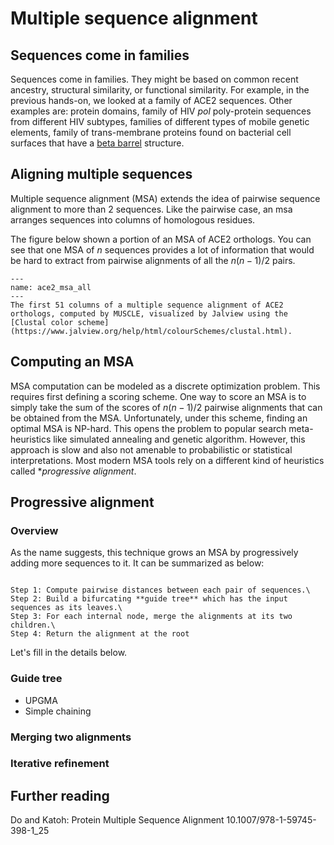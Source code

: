 # Multiple sequence alignment

## Sequences come in families
Sequences come in families. They might be based on common recent ancestry, structural similarity, or functional similarity. 
For example, in the previous hands-on, we looked at a family of ACE2 sequences. 
Other examples are: protein domains, family of HIV *pol* poly-protein sequences from different HIV subtypes, families of different types of mobile genetic elements, family of trans-membrane proteins found on bacterial cell surfaces that have a [beta barrel](https://en.wikipedia.org/wiki/Beta_barrel) structure. 

## Aligning multiple sequences
Multiple sequence alignment (MSA) extends the idea of pairwise sequence alignment to more than 2 sequences. Like the pairwise case, an msa arranges sequences into columns of homologous residues.

The figure below shown a portion of an MSA of ACE2 orthologs. You can see that one MSA of $n$ sequences provides a lot of information that would be hard to extract from pairwise alignments of all the $n(n-1)/2$ pairs.


```{figure} ./images/ace2_msa_1-51.svg
---
name: ace2_msa_all
---
The first 51 columns of a multiple sequence alignment of ACE2 orthologs, computed by MUSCLE, visualized by Jalview using the [Clustal color scheme](https://www.jalview.org/help/html/colourSchemes/clustal.html).
```


## Computing an MSA
MSA computation can be modeled as a discrete optimization problem.
This requires first defining a scoring scheme. One way to score an MSA is to simply take the sum of the scores of $n(n-1)/2$ pairwise alignments that can be obtained from the MSA. Unfortunately, under this scheme, finding an optimal MSA is NP-hard. This opens the problem to popular search meta-heuristics like simulated annealing and genetic algorithm. However, this approach is slow and also not amenable to probabilistic or statistical interpretations. Most modern MSA tools rely on a different kind of heuristics called **progressive alignment*.


## Progressive alignment 
### Overview
As the name suggests, this technique grows an MSA by progressively adding more sequences to it.
It can be summarized as below:
````{card} Progressive alignment 

Step 1: Compute pairwise distances between each pair of sequences.\
Step 2: Build a bifurcating **guide tree** which has the input sequences as its leaves.\
Step 3: For each internal node, merge the alignments at its two children.\
Step 4: Return the alignment at the root
````
Let's fill in the details below.

### Guide tree

- UPGMA
- Simple chaining

### Merging two alignments

### Iterative refinement


## Further reading

Do and Katoh: Protein Multiple Sequence Alignment 10.1007/978-1-59745-398-1_25